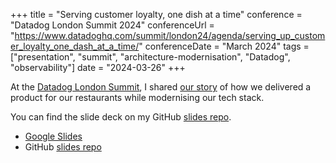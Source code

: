 +++
title =  "Serving customer loyalty, one dish at a time"
conference = "Datadog London Summit 2024"
conferenceUrl = "https://www.datadoghq.com/summit/london24/agenda/serving_up_customer_loyalty_one_dash_at_a_time/"
conferenceDate = "March 2024"
tags = ["presentation", "summit", "architecture-modernisation", "Datadog", "observability"]
date = "2024-03-26"
+++

At the [Datadog London Summit](https://www.datadoghq.com/summit/london24/), I shared [our story](https://www.datadoghq.com/summit/london24/agenda/serving_up_customer_loyalty_one_dash_at_a_time/) of how we delivered a product for our restaurants while modernising our tech stack.

You can find the slide deck on my GitHub [slides repo](https://github.com/Apostolos-Daniel/slides/blob/main/2023-lancashire-tech-talks-meetup/Day%202%20Observability-%20Building%20Organizational%20Understanding.pdf).


- [Google Slides](https://docs.google.com/presentation/d/1BbZEQwRm9tFuGvsNkcW48DVmSyh_L74HPN2WSKskTXI/edit?usp=sharing) 
- GitHub [slides repo](https://github.com/Apostolos-Daniel/slides/blob/main/2024-datadog-summit-2024/serving-up-customer-loyalty-one-dish-at-a-time.pdf)

